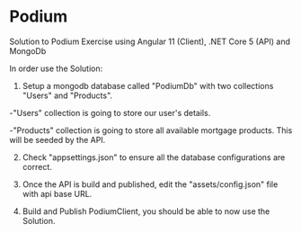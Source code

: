 # Podium

Solution to Podium Exercise using Angular 11 (Client), .NET Core 5 (API) and MongoDb

In order use the Solution:

1) Setup a mongodb database called "PodiumDb" with two collections "Users" and "Products".
  
  -"Users" collection is going to store our user's details.
  
  -"Products" collection is going to store all available mortgage products. This will be seeded by the API.

2) Check "appsettings.json" to ensure all the database configurations are correct.

3) Once the API is build and published, edit the "assets/config.json" file with api base URL.

4) Build and Publish PodiumClient, you should be able to now use the Solution.
